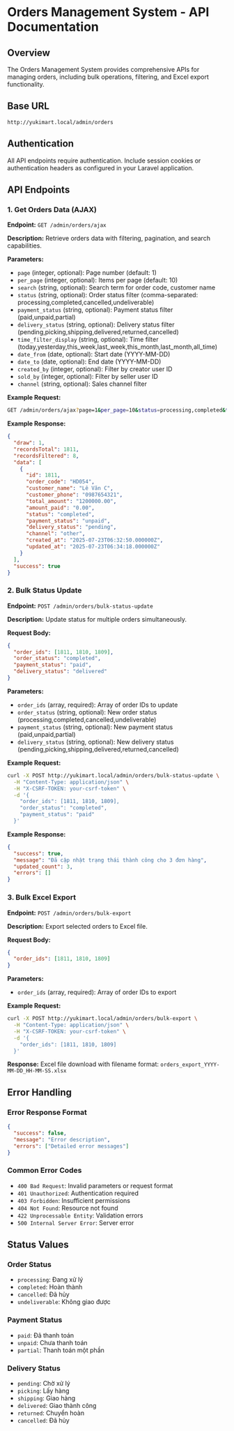 # Orders Management System - API Documentation

## Overview

The Orders Management System provides comprehensive APIs for managing orders, including bulk operations, filtering, and Excel export functionality.

## Base URL
```
http://yukimart.local/admin/orders
```

## Authentication
All API endpoints require authentication. Include session cookies or authentication headers as configured in your Laravel application.

## API Endpoints

### 1. Get Orders Data (AJAX)

**Endpoint:** `GET /admin/orders/ajax`

**Description:** Retrieve orders data with filtering, pagination, and search capabilities.

**Parameters:**
- `page` (integer, optional): Page number (default: 1)
- `per_page` (integer, optional): Items per page (default: 10)
- `search` (string, optional): Search term for order code, customer name
- `status` (string, optional): Order status filter (comma-separated: processing,completed,cancelled,undeliverable)
- `payment_status` (string, optional): Payment status filter (paid,unpaid,partial)
- `delivery_status` (string, optional): Delivery status filter (pending,picking,shipping,delivered,returned,cancelled)
- `time_filter_display` (string, optional): Time filter (today,yesterday,this_week,last_week,this_month,last_month,all_time)
- `date_from` (date, optional): Start date (YYYY-MM-DD)
- `date_to` (date, optional): End date (YYYY-MM-DD)
- `created_by` (integer, optional): Filter by creator user ID
- `sold_by` (integer, optional): Filter by seller user ID
- `channel` (string, optional): Sales channel filter

**Example Request:**
```bash
GET /admin/orders/ajax?page=1&per_page=10&status=processing,completed&time_filter_display=today
```

**Example Response:**
```json
{
  "draw": 1,
  "recordsTotal": 1811,
  "recordsFiltered": 8,
  "data": [
    {
      "id": 1811,
      "order_code": "HD054",
      "customer_name": "Lê Văn C",
      "customer_phone": "0987654321",
      "total_amount": "1200000.00",
      "amount_paid": "0.00",
      "status": "completed",
      "payment_status": "unpaid",
      "delivery_status": "pending",
      "channel": "other",
      "created_at": "2025-07-23T06:32:50.000000Z",
      "updated_at": "2025-07-23T06:34:18.000000Z"
    }
  ],
  "success": true
}
```

### 2. Bulk Status Update

**Endpoint:** `POST /admin/orders/bulk-status-update`

**Description:** Update status for multiple orders simultaneously.

**Request Body:**
```json
{
  "order_ids": [1811, 1810, 1809],
  "order_status": "completed",
  "payment_status": "paid",
  "delivery_status": "delivered"
}
```

**Parameters:**
- `order_ids` (array, required): Array of order IDs to update
- `order_status` (string, optional): New order status (processing,completed,cancelled,undeliverable)
- `payment_status` (string, optional): New payment status (paid,unpaid,partial)
- `delivery_status` (string, optional): New delivery status (pending,picking,shipping,delivered,returned,cancelled)

**Example Request:**
```bash
curl -X POST http://yukimart.local/admin/orders/bulk-status-update \
  -H "Content-Type: application/json" \
  -H "X-CSRF-TOKEN: your-csrf-token" \
  -d '{
    "order_ids": [1811, 1810, 1809],
    "order_status": "completed",
    "payment_status": "paid"
  }'
```

**Example Response:**
```json
{
  "success": true,
  "message": "Đã cập nhật trạng thái thành công cho 3 đơn hàng",
  "updated_count": 3,
  "errors": []
}
```

### 3. Bulk Excel Export

**Endpoint:** `POST /admin/orders/bulk-export`

**Description:** Export selected orders to Excel file.

**Request Body:**
```json
{
  "order_ids": [1811, 1810, 1809]
}
```

**Parameters:**
- `order_ids` (array, required): Array of order IDs to export

**Example Request:**
```bash
curl -X POST http://yukimart.local/admin/orders/bulk-export \
  -H "Content-Type: application/json" \
  -H "X-CSRF-TOKEN: your-csrf-token" \
  -d '{
    "order_ids": [1811, 1810, 1809]
  }'
```

**Response:** Excel file download with filename format: `orders_export_YYYY-MM-DD_HH-MM-SS.xlsx`

## Error Handling

### Error Response Format
```json
{
  "success": false,
  "message": "Error description",
  "errors": ["Detailed error messages"]
}
```

### Common Error Codes
- `400 Bad Request`: Invalid parameters or request format
- `401 Unauthorized`: Authentication required
- `403 Forbidden`: Insufficient permissions
- `404 Not Found`: Resource not found
- `422 Unprocessable Entity`: Validation errors
- `500 Internal Server Error`: Server error

## Status Values

### Order Status
- `processing`: Đang xử lý
- `completed`: Hoàn thành
- `cancelled`: Đã hủy
- `undeliverable`: Không giao được

### Payment Status
- `paid`: Đã thanh toán
- `unpaid`: Chưa thanh toán
- `partial`: Thanh toán một phần

### Delivery Status
- `pending`: Chờ xử lý
- `picking`: Lấy hàng
- `shipping`: Giao hàng
- `delivered`: Giao thành công
- `returned`: Chuyển hoàn
- `cancelled`: Đã hủy
